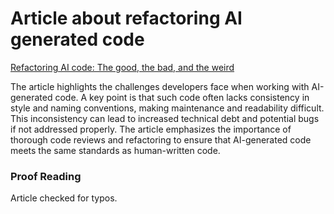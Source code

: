 # Article about refactoring AI generated code

[Refactoring AI code: The good, the bad, and the weird](https://www.infoworld.com/article/3610521/refactoring-ai-code-the-good-the-bad-and-the-weird.html "Article")

The article highlights the challenges developers face when working with AI-generated code. A key point is that such code often lacks consistency in style and naming conventions, making maintenance and readability difficult. This inconsistency can lead to increased technical debt and potential bugs if not addressed properly. The article emphasizes the importance of thorough code reviews and refactoring to ensure that AI-generated code meets the same standards as human-written code.

### Proof Reading
Article checked for typos.

